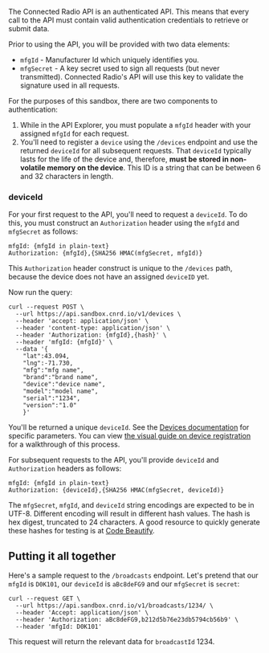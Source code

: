 The Connected Radio API is an authenticated API. This means that every call to the API must contain valid authentication credentials to retrieve or submit data. 

Prior to using the API, you will be provided with two data elements:
- `mfgId` - Manufacturer Id which uniquely identifies you.
- `mfgSecret` - A key secret used to sign all requests (but never transmitted). Connected Radio's API will use this key to validate the signature used in all requests.

For the purposes of this sandbox, there are two components to authentication:
1. While in the API Explorer, you must populate a `mfgId` header with your assigned `mfgId` for each request. 
2. You'll need to register a `device` using the `/devices` endpoint and use the returned `deviceId` for all subsequent requests. That `deviceId` typically lasts for the life of the device and, therefore, **must be stored in non-volatile memory on the device**. This ID is a string that can be between 6 and 32 characters in length.

### deviceId
For your first request to the API, you'll need to request a `deviceId`. To do this, you must construct an `Authorization` header using the `mfgId` and `mfgSecret` as follows:

```
mfgId: {mfgId in plain-text}
Authorization: {mfgId},{SHA256 HMAC(mfgSecret, mfgId)}
```

This `Authorization` header construct is unique to the `/devices` path, because the device does not have an assigned `deviceID` yet. 

Now run the query:

```
curl --request POST \
  --url https://api.sandbox.cnrd.io/v1/devices \
  --header 'accept: application/json' \
  --header 'content-type: application/json' \
  --header 'Authorization: {mfgId},{hash}' \
  --header 'mfgId: {mfgId}' \
  --data '{
    "lat":43.094,
    "lng":-71.730,
    "mfg":"mfg name",
    "brand":"brand name",
    "device":"device name",
    "model":"model name",
    "serial":"1234",
    "version":"1.0"
    }'
```

You'll be returned a unique `deviceId`. See the [Devices documentation](https://conrad.gelato.io/docs/versions/1.1.3/resources/devices) for specific parameters. You can view [the visual guide on device registration](https://developer.conrad.ibapis.com/guides/registering-a-new-device-through-the-api-explorer) for a walkthrough of this process.

For subsequent requests to the API, you'll provide `deviceId` and `Authorization` headers as follows:

```
mfgId: {mfgId in plain-text}
Authorization: {deviceId},{SHA256 HMAC(mfgSecret, deviceId)}
```
The `mfgSecret`, `mfgId`, and `deviceId` string encodings are expected to be in UTF-8. Different encoding will result in different hash values. The hash is hex digest, truncated to 24 characters. A good resource to quickly generate these hashes for testing is at [Code Beautify](http://codebeautify.org/hmac-generator).

## Putting it all together
Here's a sample request to the `/broadcasts` endpoint. Let's pretend that our `mfgId` is `D0K101`, our `deviceId` is `aBc8deFG9` and our `mfgSecret` is `secret`:

```
curl --request GET \
  --url https://api.sandbox.cnrd.io/v1/broadcasts/1234/ \
  --header 'Accept: application/json' \
  --header 'Authorization: aBc8deFG9,b212d5b76e23db5794cb56b9' \
  --header 'mfgId: D0K101'
```

This request will return the relevant data for `broadcastId` 1234. 

